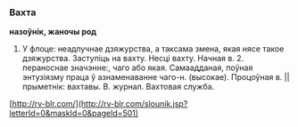 ### Вахта
**назоўнік, жаночы род**

1. У флоце: неадлучнае дзяжурства, а таксама змена, якая нясе такое дзяжурства. Заступіць на вахту. Несці вахту. Начная в. 2. пераноснае значэнне:, чаго або якая. Самаадданая, поўная энтузіязму праца ў азнаменаванне чаго-н. (высокае). Процоўная в. || прыметнік: вахтавы. В. журнал. Вахтовая служба.

<a rel="author">[http://rv-blr.com/](http://rv-blr.com/slounik.jsp?letterId=0&maskId=0&pageId=501)</a>
